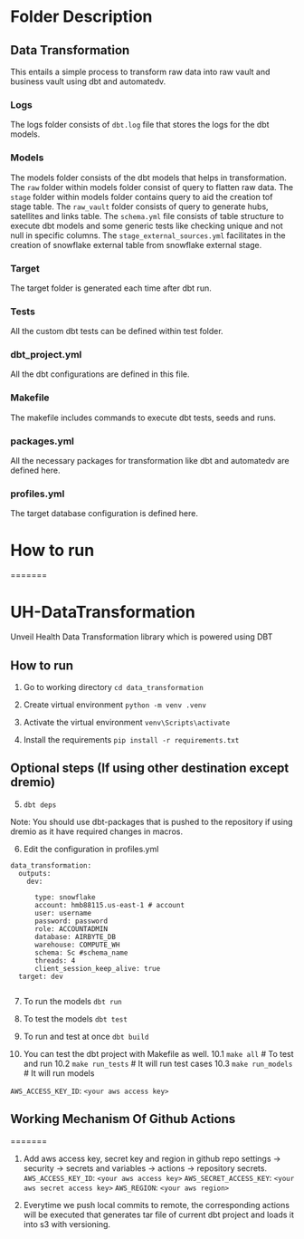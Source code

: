 
# Folder Description
## Data Transformation
This entails a simple process to transform raw data into raw vault and business vault using dbt and automatedv.


### Logs
The logs folder consists of ```dbt.log``` file that stores the logs for the dbt models.


### Models
The models folder consists of the dbt models that helps in transformation. The ```raw``` folder within models folder consist of query to flatten raw data. The ```stage``` folder within models folder contains query to aid the creation tof stage table. The ```raw_vault``` folder consists of query to generate hubs, satellites and links table. The ```schema.yml``` file consists of table structure to execute dbt models and some generic tests like checking unique and not null in specific columns. The ```stage_external_sources.yml``` facilitates in the creation of snowflake external table from snowflake external stage.


### Target
The target folder is generated each time after dbt run.


### Tests
All the custom dbt tests can be defined within test folder.


### dbt_project.yml
All the dbt configurations are defined in this file.


### Makefile
The makefile includes commands to execute dbt tests, seeds and runs.


### packages.yml
All the necessary packages for transformation like dbt and automatedv are defined here.


### profiles.yml
The target database configuration is defined here.

# How to run
=======
# UH-DataTransformation
Unveil Health Data Transformation library which is powered using DBT


## How to run


1. Go to working directory
`cd data_transformation`

2. Create virtual environment
`python -m venv .venv`

3. Activate the virtual environment
`venv\Scripts\activate`

4. Install the requirements 
`pip install -r requirements.txt`

## Optional steps (If using other destination except dremio)
5. `dbt deps`

Note: You should use dbt-packages that is pushed to the repository if using dremio as it have required changes in macros.

6. Edit the configuration in profiles.yml

```
data_transformation:
  outputs:
    dev:

      type: snowflake
      account: hmb88115.us-east-1 # account
      user: username
      password: password
      role: ACCOUNTADMIN
      database: AIRBYTE_DB
      warehouse: COMPUTE_WH
      schema: Sc #schema_name
      threads: 4
      client_session_keep_alive: true
  target: dev


```

7. To run the models
`dbt run`

8. To test the models
`dbt test`

9. To run and test at once
`dbt build`

10. You can test the dbt project with Makefile as well.
10.1 `make all` # To test and run
10.2 `make run_tests` # It will run test cases
10.3 `make run_models` # It will run models 


`AWS_ACCESS_KEY_ID`: `<your aws access key>`
## Working Mechanism Of Github Actions
=======

1. Add aws access key, secret key and region in github repo settings -> security -> secrets and variables -> actions -> repository secrets.
`AWS_ACCESS_KEY_ID`: `<your aws access key>`
`AWS_SECRET_ACCESS_KEY`: `<your aws secret access key>`
`AWS_REGION`: `<your aws region>`

2. Everytime we push local commits to remote, the corresponding actions will be executed that generates tar file of current dbt project and loads it into s3 with versioning.
          